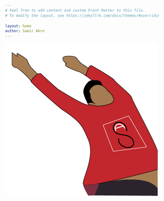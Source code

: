 ```yaml
---
# Feel free to add content and custom Front Matter to this file.
# To modify the layout, see https://jekyllrb.com/docs/themes/#overriding-theme-defaults

layout: home
author: Samir Akre
---
```


![Cartoon Samir](assets/images/CartoonLogoSamir.png)
